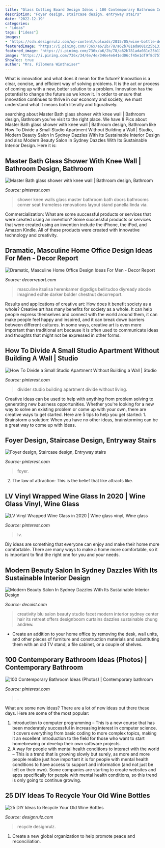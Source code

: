 ```yaml
---
title: "Glass Cutting Board Design Ideas : 100 Contemporary Bathroom Ideas (photos)"
description: "Foyer design, staircase design, entryway stairs"
date: "2022-12-19"
categories:
- "ideas"
tags: ["ideas"]
images:
- "https://cdn.designrulz.com/wp-content/uploads/2015/05/wine-bottle-designrulz-3.jpg"
featuredImage: "https://i.pinimg.com/736x/a6/2b/78/a62b781ada081c25b1310c08e9e75052.jpg"
featured_image: "https://i.pinimg.com/736x/a6/2b/78/a62b781ada081c25b1310c08e9e75052.jpg"
image: "https://i.pinimg.com/736x/34/6e/4e/346e4e641ed06cf45e1df9f8d75746b1.jpg"
ShowToc: true
author: "Mrs. Filomena Wintheiser"
---
```



What is innovation and what does it mean for the future?
Innovation is a clear, concise, and efficient way of solving problems. It is the act or process of coming up with a new, better solution to a problem. Innovation has the potential to change the future as we know it. In order to ensure that innovation continues to thrive in our economy and society, we must understand what it means both literally and figuratively.

	

		
searching about Master Bath glass shower with knee wall | Bathroom design, Bathroom you've visit to the right place. We have 8 Pics about Master Bath glass shower with knee wall | Bathroom design, Bathroom like How To Divide a Small Studio Apartment Without Building a Wall | Studio, Modern Beauty Salon In Sydney Dazzles With Its Sustainable Interior Design and also Modern Beauty Salon In Sydney Dazzles With Its Sustainable Interior Design. Here it is:
		
    
## Master Bath Glass Shower With Knee Wall | Bathroom Design, Bathroom

<img loading=lazy src="https://i.pinimg.com/736x/1c/a7/91/1ca791bdfd72d19bcbcf951c43a9565f--knee-walls-shower-walls.jpg" onerror="this.onerror=null;this.src='https://tse4.mm.bing.net/th?id=OIP.n-_VlIykI3zm1MkcbJGyLwHaJ3&amp;pid=15.1';" alt="Master Bath glass shower with knee wall | Bathroom design, Bathroom">

_Source: pinterest.com_

>shower knee walls glass master bathroom bath doors bathrooms corner seat frameless renovations layout stand panella linda via. 

	

Commercialization: What are some successful products or services that were created using an invention?
Some successful products or services that were created using an invention include the iPhone, the iPod, and Amazon Kindle. All of these products were created with innovative technology and creativity.

    
## Dramatic, Masculine Home Office Design Ideas For Men - Decor Report

<img loading=lazy src="https://decorreport.com/images/20/07/36af83b82f2571e4bdf1ba233d4c906c.jpg" onerror="this.onerror=null;this.src='https://tse1.mm.bing.net/th?id=OIP.lHoE8yaC95c9dgQMYcFR-QHaJR&amp;pid=15.1';" alt="Dramatic, Masculine Home Office Design Ideas For Men - Decor Report">

_Source: decorreport.com_

>masculine itsalisa herenkamer digsdigs bellitudoo diyready abode imagined echte darker bolder chestnut decorreport. 

	

Results and applications of creative art: How does it benefit society as a whole?
Creative art has many benefits for society as a whole. It can help people express themselves and connect with the world around them, it can make people feel happy and inspired, and it can break down barriers between different cultures. In some ways, creative art is even more important than traditional art because it is often used to communicate ideas and thoughts that might not be expressed in other forms.

    
## How To Divide A Small Studio Apartment Without Building A Wall | Studio

<img loading=lazy src="https://i.pinimg.com/736x/34/6e/4e/346e4e641ed06cf45e1df9f8d75746b1.jpg" onerror="this.onerror=null;this.src='https://tse2.mm.bing.net/th?id=OIP.VGdd_UbJS5fyQGG64J75_wHaLG&amp;pid=15.1';" alt="How To Divide a Small Studio Apartment Without Building a Wall | Studio">

_Source: pinterest.com_

>divider studio building apartment divide without living. 

	

Creative ideas can be used to help with anything from problem solving to generating new business opportunities. Whether you're looking for a new way to solve an existing problem or come up with your own, there are creative ways to get started. Here are 5 tips to help you get started: 1. Brainstorm a solution: When you have no other ideas, brainstorming can be a great way to come up with ideas.

    
## Foyer Design, Staircase Design, Entryway Stairs

<img loading=lazy src="https://i.pinimg.com/736x/37/0c/52/370c5230a170880a25cdefc86f479cba.jpg" onerror="this.onerror=null;this.src='https://tse1.mm.bing.net/th?id=OIP.K32klFUoBq7_UFUjcdpEtAHaKE&amp;pid=15.1';" alt="Foyer design, Staircase design, Entryway stairs">

_Source: pinterest.com_

>foyer. 

	

2. The law of attraction: This is the belief that like attracts like.

    
## LV Vinyl Wrapped Wine Glass In 2020 | Wine Glass Vinyl, Wine Glass

<img loading=lazy src="https://i.pinimg.com/736x/a6/2b/78/a62b781ada081c25b1310c08e9e75052.jpg" onerror="this.onerror=null;this.src='https://tse3.mm.bing.net/th?id=OIP.9KeaqVHe6HE_g8MFSgJBlgHaJ3&amp;pid=15.1';" alt="LV Vinyl Wrapped Wine Glass in 2020 | Wine glass vinyl, Wine glass">

_Source: pinterest.com_

>lv. 

	

Diy ideas are something that everyone can enjoy and make their home more comfortable. There are many ways to make a home more comfortable, so it is important to find the right one for you and your needs.

    
## Modern Beauty Salon In Sydney Dazzles With Its Sustainable Interior Design

<img loading=lazy src="http://cdn.decoist.com/wp-content/uploads/2013/11/Relaxing-design-of-Blu-Creativity-in-Sydney-by-Facet-Studio.jpg" onerror="this.onerror=null;this.src='https://tse1.mm.bing.net/th?id=OIP.-No2q5P80MLZE79VOf5VKAHaE7&amp;pid=15.1';" alt="Modern Beauty Salon In Sydney Dazzles With Its Sustainable Interior Design">

_Source: decoist.com_

>creativity blu salon beauty studio facet modern interior sydney center hair its retreat offers designboom curtains dazzles sustainable chung andrew. 

	

- Create an addition to your home office by removing the desk, wall units, and other pieces of furniture and construction materials and substituting them with an old TV stand, a file cabinet, or a couple of shelves.

    
## 100 Contemporary Bathroom Ideas (Photos) | Contemporary Bathroom

<img loading=lazy src="https://i.pinimg.com/736x/20/9f/8e/209f8ee897dcb7515499c1427cdeff96.jpg" onerror="this.onerror=null;this.src='https://tse4.mm.bing.net/th?id=OIP.L0FWLFNAGhzj2DSOuSx-mwHaLG&amp;pid=15.1';" alt="100 Contemporary Bathroom Ideas (Photos) | Contemporary bathroom">

_Source: pinterest.com_

>. 

	

What are some new ideas?
There are a lot of new ideas out there these days. Here are some of the most popular: 
1) Introduction to computer programming – This is a new course that has been moderately successful in increasing interest in computer science. It covers everything from basic coding to more complex topics, making it an excellent introduction to the field for those who want to start homebrewing or develop their own software projects. 
2) A way for people with mental health conditions to interact with the world – This is a trend that is growing slowly but surely, as more and more people realize just how important it is for people with mental health conditions to have access to support and information (and not just be left on their own). Some companies are starting to create websites and apps specifically for people with mental health conditions, so this trend is only going to continue growing.

    
## 25 DIY Ideas To Recycle Your Old Wine Bottles

<img loading=lazy src="https://cdn.designrulz.com/wp-content/uploads/2015/05/wine-bottle-designrulz-3.jpg" onerror="this.onerror=null;this.src='https://tse1.mm.bing.net/th?id=OIP.Kf7tpoVevq3eZmn6pAiDpAHaLH&amp;pid=15.1';" alt="25 DIY Ideas to Recycle Your Old Wine Bottles">

_Source: designrulz.com_

>recycle designrulz. 

	

1. Create a new global organization to help promote peace and reconciliation.

